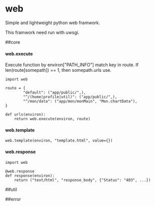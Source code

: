 web
=====

Simple and lightweight python web framwork.

This framwork need run with uwsgi.


##core


#### web.execute

Execute function by environ["PATH_INFO"] match key in route. If len(route[somepath]) == 1, then somepath.urls use. 

	import web

	route = {
            "default": ("app/public/",),
            "^/(home|profile|util)": ("app/public/",),
            "^/mon/data": ("app/mon/monMain", "Mon.chartData"),
	}

	def urls(environ):
	    return web.execute(environ, route)


#### web.template

	web.template(environ, "template.html", value={})


#### web.response

	import web
	
	@web.response
	def response(environ):
	    return ("text/html", "response_body", {"Status": "403", ...})


##util


##error


